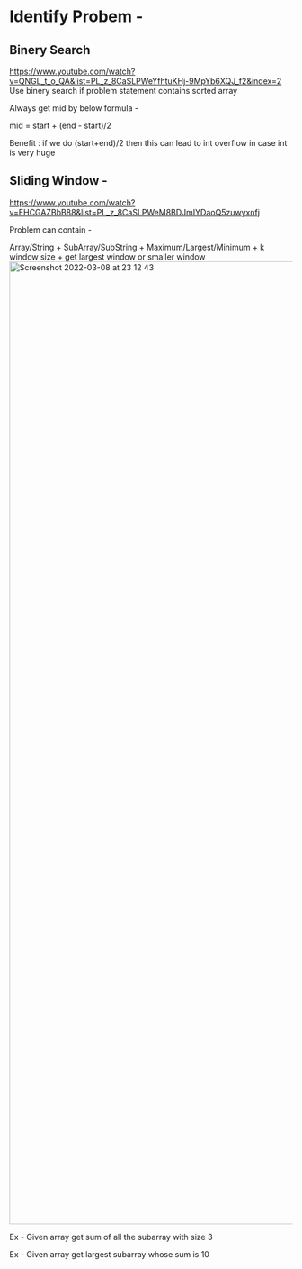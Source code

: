 # Identify Probem - 


## Binery Search 
https://www.youtube.com/watch?v=QNGL_t_o_QA&list=PL_z_8CaSLPWeYfhtuKHj-9MpYb6XQJ_f2&index=2
Use binery search if problem statement contains sorted array 

Always get mid by below formula - 

mid = start + (end - start)/2

Benefit : if we do (start+end)/2 then this can lead to int overflow in case int is very huge 





## Sliding Window - 
https://www.youtube.com/watch?v=EHCGAZBbB88&list=PL_z_8CaSLPWeM8BDJmIYDaoQ5zuwyxnfj

Problem can contain - 

Array/String     + 	SubArray/SubString  	+		Maximum/Largest/Minimum		+ k window size 	 + get largest window or smaller window 
<img width="1709" alt="Screenshot 2022-03-08 at 23 12 43" src="https://user-images.githubusercontent.com/10761678/157327299-ba47410f-0275-4c33-b4b5-8483c526e8e5.png">

Ex - Given array get sum of all the subarray with size 3 

Ex -  Given array get largest subarray whose sum is 10 


